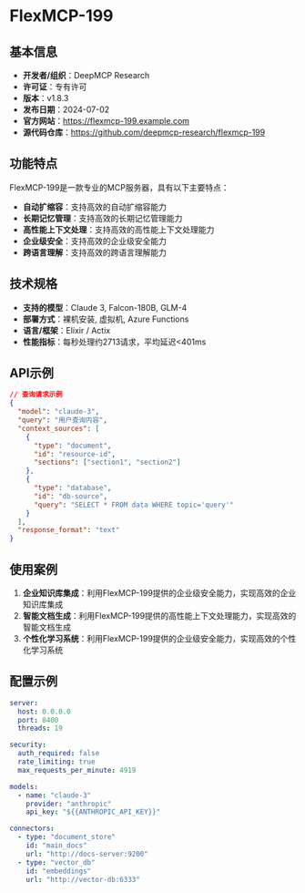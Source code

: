 # FlexMCP-199

## 基本信息

- **开发者/组织**：DeepMCP Research
- **许可证**：专有许可
- **版本**：v1.8.3
- **发布日期**：2024-07-02
- **官方网站**：https://flexmcp-199.example.com
- **源代码仓库**：https://github.com/deepmcp-research/flexmcp-199

## 功能特点

FlexMCP-199是一款专业的MCP服务器，具有以下主要特点：

- **自动扩缩容**：支持高效的自动扩缩容能力
- **长期记忆管理**：支持高效的长期记忆管理能力
- **高性能上下文处理**：支持高效的高性能上下文处理能力
- **企业级安全**：支持高效的企业级安全能力
- **跨语言理解**：支持高效的跨语言理解能力


## 技术规格

- **支持的模型**：Claude 3, Falcon-180B, GLM-4
- **部署方式**：裸机安装, 虚拟机, Azure Functions
- **语言/框架**：Elixir / Actix
- **性能指标**：每秒处理约2713请求，平均延迟<401ms

## API示例

```json
// 查询请求示例
{
  "model": "claude-3",
  "query": "用户查询内容",
  "context_sources": [
    {
      "type": "document",
      "id": "resource-id",
      "sections": ["section1", "section2"]
    },
    {
      "type": "database",
      "id": "db-source",
      "query": "SELECT * FROM data WHERE topic='query'"
    }
  ],
  "response_format": "text"
}
```

## 使用案例

1. **企业知识库集成**：利用FlexMCP-199提供的企业级安全能力，实现高效的企业知识库集成
2. **智能文档生成**：利用FlexMCP-199提供的高性能上下文处理能力，实现高效的智能文档生成
3. **个性化学习系统**：利用FlexMCP-199提供的企业级安全能力，实现高效的个性化学习系统


## 配置示例

```yaml
server:
  host: 0.0.0.0
  port: 8400
  threads: 19

security:
  auth_required: false
  rate_limiting: true
  max_requests_per_minute: 4919

models:
  - name: "claude-3"
    provider: "anthropic"
    api_key: "${{ANTHROPIC_API_KEY}}"

connectors:
  - type: "document_store"
    id: "main_docs"
    url: "http://docs-server:9200"
  - type: "vector_db"
    id: "embeddings"
    url: "http://vector-db:6333"
```
